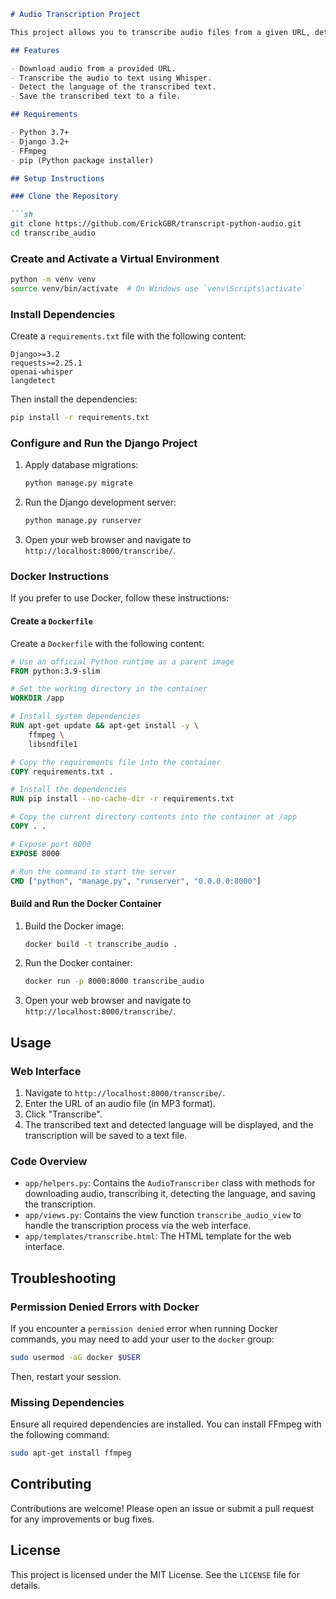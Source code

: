 ```markdown
# Audio Transcription Project

This project allows you to transcribe audio files from a given URL, detect the language of the transcription, and save the transcription to a text file.

## Features

- Download audio from a provided URL.
- Transcribe the audio to text using Whisper.
- Detect the language of the transcribed text.
- Save the transcribed text to a file.

## Requirements

- Python 3.7+
- Django 3.2+
- FFmpeg
- pip (Python package installer)

## Setup Instructions

### Clone the Repository

```sh
git clone https://github.com/ErickGBR/transcript-python-audio.git
cd transcribe_audio
```

### Create and Activate a Virtual Environment

```sh
python -m venv venv
source venv/bin/activate  # On Windows use `venv\Scripts\activate`
```

### Install Dependencies

Create a `requirements.txt` file with the following content:

```text
Django>=3.2
requests>=2.25.1
openai-whisper
langdetect
```

Then install the dependencies:

```sh
pip install -r requirements.txt
```

### Configure and Run the Django Project

1. Apply database migrations:

    ```sh
    python manage.py migrate
    ```

2. Run the Django development server:

    ```sh
    python manage.py runserver
    ```

3. Open your web browser and navigate to `http://localhost:8000/transcribe/`.

### Docker Instructions

If you prefer to use Docker, follow these instructions:

#### Create a `Dockerfile`

Create a `Dockerfile` with the following content:

```dockerfile
# Use an official Python runtime as a parent image
FROM python:3.9-slim

# Set the working directory in the container
WORKDIR /app

# Install system dependencies
RUN apt-get update && apt-get install -y \
    ffmpeg \
    libsndfile1

# Copy the requirements file into the container
COPY requirements.txt .

# Install the dependencies
RUN pip install --no-cache-dir -r requirements.txt

# Copy the current directory contents into the container at /app
COPY . .

# Expose port 8000
EXPOSE 8000

# Run the command to start the server
CMD ["python", "manage.py", "runserver", "0.0.0.0:8000"]
```

#### Build and Run the Docker Container

1. Build the Docker image:

    ```sh
    docker build -t transcribe_audio .
    ```

2. Run the Docker container:

    ```sh
    docker run -p 8000:8000 transcribe_audio
    ```

3. Open your web browser and navigate to `http://localhost:8000/transcribe/`.

## Usage

### Web Interface

1. Navigate to `http://localhost:8000/transcribe/`.
2. Enter the URL of an audio file (in MP3 format).
3. Click "Transcribe".
4. The transcribed text and detected language will be displayed, and the transcription will be saved to a text file.

### Code Overview

- `app/helpers.py`: Contains the `AudioTranscriber` class with methods for downloading audio, transcribing it, detecting the language, and saving the transcription.
- `app/views.py`: Contains the view function `transcribe_audio_view` to handle the transcription process via the web interface.
- `app/templates/transcribe.html`: The HTML template for the web interface.

## Troubleshooting

### Permission Denied Errors with Docker

If you encounter a `permission denied` error when running Docker commands, you may need to add your user to the `docker` group:

```sh
sudo usermod -aG docker $USER
```

Then, restart your session.

### Missing Dependencies

Ensure all required dependencies are installed. You can install FFmpeg with the following command:

```sh
sudo apt-get install ffmpeg
```

## Contributing

Contributions are welcome! Please open an issue or submit a pull request for any improvements or bug fixes.

## License

This project is licensed under the MIT License. See the `LICENSE` file for details.
```